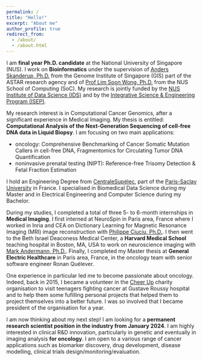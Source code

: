 ```yaml
---
permalink: /
title: "Hello!"
excerpt: "About me"
author_profile: true
redirect_from: 
  - /about/
  - /about.html
---
```


I am **final year Ph.D. candidate** at the National University of Singapore (NUS). I work on **Bioinformatics** under the supervision of [Anders Skanderup, Ph.D.](https://www.skandlab.org/) from the Genome Institute of Singapore (GIS) part of the ASTAR research agency and of [Prof Lim Soon Wong, Ph.D.](https://www.comp.nus.edu.sg/cs/bio/wongls/) from the NUS School of Computing (SoC). My research is jointly funded by the [NUS Institute of Data Science (IDS)](https://ids.nus.edu.sg) and by the [Integrative Science & Engineering Program (ISEP)](https://isep.nus.edu.sg). 

My research interest is in Computational Cancer Genomics, after a significant experience in Medical Imaging. My thesis is entitled:
**Computational Analysis of the Next-Generation Sequencing of cell-free DNA data in Liquid Biopsy**.
I am focusing on two main applications:
- oncology: Comprehensive Benchmarking of Cancer Somatic Mutation Callers in cell-free DNA, Fragmentomics for Circulating Tumor DNA Quantification
- noninvasive prenatal testing (NIPT): Reference-free Trisomy Detection & Fetal Fraction Estimation

I hold an Engineering Degree from [CentraleSupélec](https://www.centralesupelec.fr/en), part of the [Paris-Saclay University](https://www.universite-paris-saclay.fr/en) in France. I specialised in Biomedical Data Science during my Master and in Electrical Engineering and Computer Science during my Bachelor.

During my studies, I completed a total of three 5- to 6-month internships in **Medical Imaging**.
I first interned at NeuroSpin in Paris area, France where I worked in Inria and CEA on Dictionary Learning for Magnetic Resonance Imaging (MRI) image reconstruction with [Philippe Ciuciu, Ph.D.](https://scholar.google.com/citations?hl=en&user=X-w36z8AAAAJ&view_op=list_works). I then went to the Beth Israel Deaconess Medical Center, a **Harvard Medical School** teaching hospital in Boston, MA, USA to work on neuroscience imaging with [Mark Andermann, Ph.D.](https://www.andermannlab.com/research). Finally, I completed my Master thesis at **General Electric Healthcare** in Paris area, France, in the oncology team with senior software engineer Ronan Quélever. 

One experience in particular led me to become passionate about oncology. Indeed, back in 2015, I became a volunteer in the [Cheer Up](https://cheer-up.fr/) charity organisation to visit teenagers fighting cancer at Gustave Roussy hospital and to help them some fufilling personal projects that helped them to project themselves into a better future. I was so involved that I became president of the organisation for a year.

I am now thinking about my next step! I am looking for a **permanent research scientist position in the industry from January 2024**. I am highly interested in clinical R&D innovation, particularly in genetic and eventually in imaging analysis **for oncology**. I am open to a various range of cancer applications such as biomarker discovery, drug development, disease modelling, clinical trials design/monitoring/evaluation.


